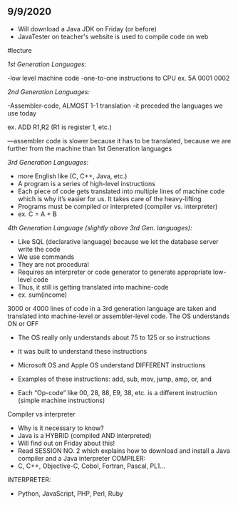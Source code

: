 ## 9/9/2020

* Will download a Java JDK on Friday (or before)
* JavaTester on teacher's website is used to compile code on web

#lecture 

*1st Generation Languages:*

-low level machine code
-one-to-one instructions to CPU
ex. 5A 0001 0002

*2nd Generation Languages:*

-Assembler-code, ALMOST 1-1 translation
-it preceded the languages we use today

ex. ADD R1,R2 (R1 is register 1, etc.)

—assembler code is slower because it has to be translated, because we are further from the machine than 1st Generation languages

*3rd Generation Languages:*

* more English like (C, C++, Java, etc.)
* A program is a series of high-level instructions
* Each piece of code gets translated into multiple lines of machine code which is why it’s easier for us. It takes care of the heavy-lifting
* Programs must be compiled or interpreted (compiler vs. interpreter)
* ex. C = A + B

*4th Generation Language (slightly above 3rd Gen. languages):*

* Like SQL (declarative language) because we let the database server write the code
* We use commands
* They are not procedural
* Requires an interpreter or code generator to generate appropriate low-level code
* Thus, it still is getting translated into machine-code
* ex. sum(income)

3000 or 4000 lines of code in a 3rd generation language are taken and translated into machine-level or assembler-level code. The OS understands ON or OFF

* The OS really only understands about 75 to 125 or so instructions
* It was built to understand these instructions
* Microsoft OS and Apple OS understand DIFFERENT instructions

* Examples of these instructions: add, sub, mov, jump, amp, or, and
* Each “Op-code” like 00, 28, 88, E9, 38, etc. is a different instruction (simple machine instructions)

Compiler vs interpreter
* Why is it necessary to know?
* Java is a HYBRID (compiled AND interpreted)
* Will find out on Friday about this!
* Read SESSION NO. 2 which explains how to download and install a Java compiler and a Java interpreter
COMPILER:
*  C, C++, Objective-C, Cobol, Fortran, Pascal, PL1…

INTERPRETER:	

* Python, JavaScript, PHP, Perl, Ruby